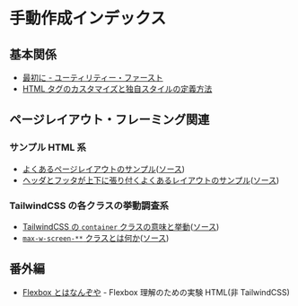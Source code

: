 # 手動作成インデックス

## 基本関係

- [最初に - ユーティリティー・ファースト](utilty-first.html)
- [HTML タグのカスタマイズと独自スタイルの定義方法](customize-default-tag-stayle.html)

## ページレイアウト・フレーミング関連

### サンプル HTML 系

- [よくあるページレイアウトのサンプル](layout/basic-layout.html)([ソース](https://github.com/tettekete/tailwindcss-test-with-cli/blob/main/docs/layout/basic-layout.html))
- [ヘッダとフッタが上下に張り付くよくあるレイアウトのサンプル](layout/fixed-header-footer.html)([ソース](https://github.com/tettekete/tailwindcss-test-with-cli/blob/main/docs/layout/fixed-header-footer.html))

### TailwindCSS の各クラスの挙動調査系

- [TailwindCSS の `container` クラスの意味と挙動](layout/container.html)([ソース](https://github.com/tettekete/tailwindcss-test-with-cli/blob/main/docs/layout/container.html))
- [`max-w-screen-**` クラスとは何か](layout/max-w-screen-xx.html)([ソース](https://github.com/tettekete/tailwindcss-test-with-cli/blob/main/docs/layout/max-w-screen-xx.html))


## 番外編

- [Flexbox とはなんぞや](extra/flexbox.html) - Flexbox 理解のための実験 HTML(非 TailwindCSS)